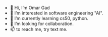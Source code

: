 - 👋 Hi, I’m Omar Gad
- 👀 I’m interested in software engineering "AI". 
- 🌱 I’m currently learning cs50, python.
- 💞️ I’m looking for collaboration.
- 📫 to reach me, try text me.
<!---
realmaro/realmaro is a ✨ special ✨ repository because its `README.md` (this file) appears on your GitHub profile.
You can click the Preview link to take a look at your changes.
--->
